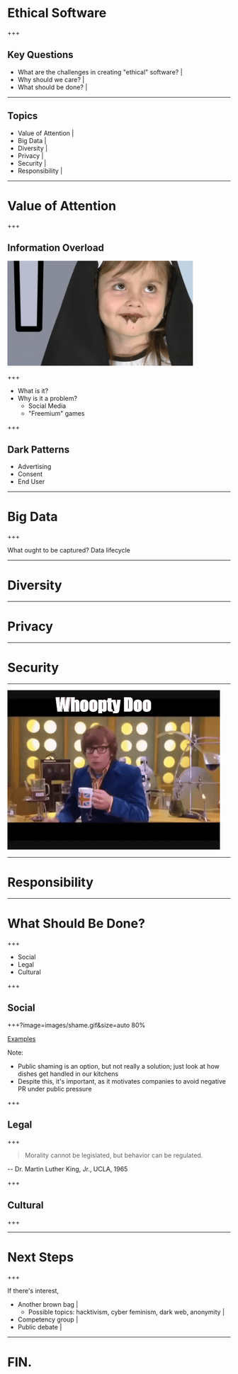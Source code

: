 # Ethical Software

+++

## Key Questions

* What are the challenges in creating "ethical" software? |
* Why should we care? |
* What should be done? |

---

## Topics 

* Value of Attention |
* Big Data |
* Diversity |
* Privacy |
* Security |
* Responsibility |
---

# Value of Attention

+++

## Information Overload

<img src="images/overload.gif" class="fragment" />

+++

* What is it?
* Why is it a problem?
  * Social Media 
  * "Freemium" games

+++

## Dark Patterns

* Advertising
* Consent
* End User

---

# Big Data

+++

What ought to be captured?
Data lifecycle

---

# Diversity

---

# Privacy

---

# Security

---

<img src="images/whoopty-doo.gif" />
 
---

# Responsibility

---

# What Should Be Done?

+++

* Social
* Legal
* Cultural

+++

## Social 

+++?image=images/shame.gif&size=auto 80%

<a href="https://darkpatterns.org/hall-of-shame" target="_blank" class="fragment">Examples</a>

Note:
* Public shaming is an option, but not really a solution; just look at how dishes get handled in our kitchens
* Despite this, it's important, as it motivates companies to avoid negative PR under public pressure

+++

## Legal
+++

> Morality cannot be legislated, but behavior can be regulated.

-- Dr. Martin Luther King, Jr., UCLA, 1965

+++

## Cultural

+++


---

# Next Steps

+++

If there's interest,

* Another brown bag | 
  * Possible topics: hacktivism, cyber feminism, dark web, anonymity |
* Competency group |
* Public debate |

---

# FIN.
